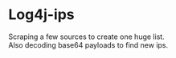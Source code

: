 # Log4j-ips

Scraping a few sources to create one huge list.  
Also decoding base64 payloads to find new ips.  

